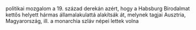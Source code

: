politikai mozgalom a 19. század derekán azért, hogy a Habsburg Birodalmat kettős helyett hármas államalakulattá alakítsák át, melynek tagjai Ausztria, Magyarország, ill. a monarchia szláv népei lettek volna